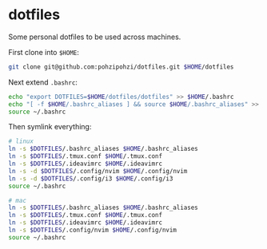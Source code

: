 # dotfiles

Some personal dotfiles to be used across machines.

First clone into `$HOME`:

```sh
git clone git@github.com:pohzipohzi/dotfiles.git $HOME/dotfiles
```

Next extend `.bashrc`:

```sh
echo "export DOTFILES=$HOME/dotfiles/dotfiles" >> $HOME/.bashrc
echo "[ -f $HOME/.bashrc_aliases ] && source $HOME/.bashrc_aliases" >> $HOME/.bashrc
source ~/.bashrc
```

Then symlink everything:

```sh
# linux
ln -s $DOTFILES/.bashrc_aliases $HOME/.bashrc_aliases
ln -s $DOTFILES/.tmux.conf $HOME/.tmux.conf
ln -s $DOTFILES/.ideavimrc $HOME/.ideavimrc
ln -s -d $DOTFILES/.config/nvim $HOME/.config/nvim
ln -s -d $DOTFILES/.config/i3 $HOME/.config/i3
source ~/.bashrc

# mac
ln -s $DOTFILES/.bashrc_aliases $HOME/.bashrc_aliases
ln -s $DOTFILES/.tmux.conf $HOME/.tmux.conf
ln -s $DOTFILES/.ideavimrc $HOME/.ideavimrc
ln -s $DOTFILES/.config/nvim $HOME/.config/nvim
source ~/.bashrc
```

